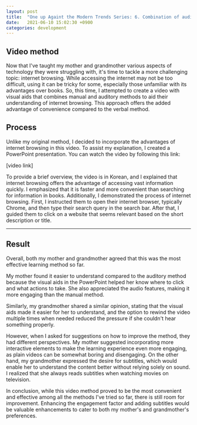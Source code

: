 ```yaml
---
layout: post
title:  "One up Againt the Modern Trends Series: 6. Combination of audio and visuals"
date:   2021-06-10 15:02:30 +0900
categories: development 
---
```


## Video method

Now that I've taught my mother and grandmother various aspects of technology they were struggling with, it's time to tackle a more challenging topic: internet browsing. While accessing the internet may not be too difficult, using it can be tricky for some, especially those unfamiliar with its advantages over books. So, this time, I attempted to create a video with visual aids that combines manual and auditory methods to aid their understanding of internet browsing. This approach offers the added advantage of convenience compared to the verbal method.

## Process

Unlike my original method, I decided to incorporate the advantages of internet browsing in this video. To assist my explanation, I created a PowerPoint presentation. You can watch the video by following this link:

[video link]

To provide a brief overview, the video is in Korean, and I explained that internet browsing offers the advantage of accessing vast information quickly. I emphasized that it is faster and more convenient than searching for information in books. Additionally, I demonstrated the process of internet browsing. First, I instructed them to open their internet browser, typically Chrome, and then type their search query in the search bar. After that, I guided them to click on a website that seems relevant based on the short description or title.

---

## Result

Overall, both my mother and grandmother agreed that this was the most effective learning method so far.

My mother found it easier to understand compared to the auditory method because the visual aids in the PowerPoint helped her know where to click and what actions to take. She also appreciated the audio features, making it more engaging than the manual method.

Similarly, my grandmother shared a similar opinion, stating that the visual aids made it easier for her to understand, and the option to rewind the video multiple times when needed reduced the pressure if she couldn't hear something properly.

However, when I asked for suggestions on how to improve the method, they had different perspectives. My mother suggested incorporating more interactive elements to make the learning experience even more engaging, as plain videos can be somewhat boring and disengaging. On the other hand, my grandmother expressed the desire for subtitles, which would enable her to understand the content better without relying solely on sound. I realized that she always reads subtitles when watching movies on television.

In conclusion, while this video method proved to be the most convenient and effective among all the methods I've tried so far, there is still room for improvement. Enhancing the engagement factor and adding subtitles would be valuable enhancements to cater to both my mother's and grandmother's preferences.
